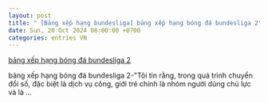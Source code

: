 ```yaml
---
layout: post
title: " [Bảng xếp hạng bundesliga] bảng xếp hạng bóng đá bundesliga 2"
date: Sun, 20 Oct 2024 08:00:00 +0700
categories: entries VN
---
```

[bảng xếp hạng bóng đá bundesliga 2](https://www.bienphong.com.vn/mosyxjg.phtm)

bảng xếp hạng bóng đá bundesliga 2-"Tôi tin rằng, trong quá trình chuyển đổi số, đặc biệt là dịch vụ công, giới trẻ chính là nhóm người dùng chủ lực và là ...

